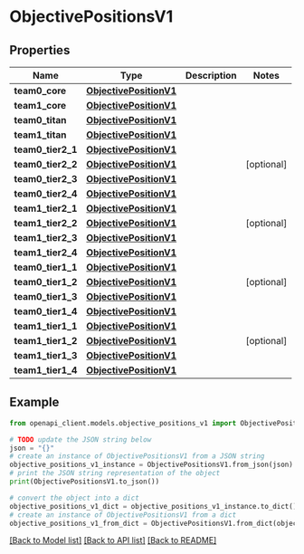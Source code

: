 # ObjectivePositionsV1


## Properties

Name | Type | Description | Notes
------------ | ------------- | ------------- | -------------
**team0_core** | [**ObjectivePositionV1**](ObjectivePositionV1.md) |  | 
**team1_core** | [**ObjectivePositionV1**](ObjectivePositionV1.md) |  | 
**team0_titan** | [**ObjectivePositionV1**](ObjectivePositionV1.md) |  | 
**team1_titan** | [**ObjectivePositionV1**](ObjectivePositionV1.md) |  | 
**team0_tier2_1** | [**ObjectivePositionV1**](ObjectivePositionV1.md) |  | 
**team0_tier2_2** | [**ObjectivePositionV1**](ObjectivePositionV1.md) |  | [optional] 
**team0_tier2_3** | [**ObjectivePositionV1**](ObjectivePositionV1.md) |  | 
**team0_tier2_4** | [**ObjectivePositionV1**](ObjectivePositionV1.md) |  | 
**team1_tier2_1** | [**ObjectivePositionV1**](ObjectivePositionV1.md) |  | 
**team1_tier2_2** | [**ObjectivePositionV1**](ObjectivePositionV1.md) |  | [optional] 
**team1_tier2_3** | [**ObjectivePositionV1**](ObjectivePositionV1.md) |  | 
**team1_tier2_4** | [**ObjectivePositionV1**](ObjectivePositionV1.md) |  | 
**team0_tier1_1** | [**ObjectivePositionV1**](ObjectivePositionV1.md) |  | 
**team0_tier1_2** | [**ObjectivePositionV1**](ObjectivePositionV1.md) |  | [optional] 
**team0_tier1_3** | [**ObjectivePositionV1**](ObjectivePositionV1.md) |  | 
**team0_tier1_4** | [**ObjectivePositionV1**](ObjectivePositionV1.md) |  | 
**team1_tier1_1** | [**ObjectivePositionV1**](ObjectivePositionV1.md) |  | 
**team1_tier1_2** | [**ObjectivePositionV1**](ObjectivePositionV1.md) |  | [optional] 
**team1_tier1_3** | [**ObjectivePositionV1**](ObjectivePositionV1.md) |  | 
**team1_tier1_4** | [**ObjectivePositionV1**](ObjectivePositionV1.md) |  | 

## Example

```python
from openapi_client.models.objective_positions_v1 import ObjectivePositionsV1

# TODO update the JSON string below
json = "{}"
# create an instance of ObjectivePositionsV1 from a JSON string
objective_positions_v1_instance = ObjectivePositionsV1.from_json(json)
# print the JSON string representation of the object
print(ObjectivePositionsV1.to_json())

# convert the object into a dict
objective_positions_v1_dict = objective_positions_v1_instance.to_dict()
# create an instance of ObjectivePositionsV1 from a dict
objective_positions_v1_from_dict = ObjectivePositionsV1.from_dict(objective_positions_v1_dict)
```
[[Back to Model list]](../README.md#documentation-for-models) [[Back to API list]](../README.md#documentation-for-api-endpoints) [[Back to README]](../README.md)


